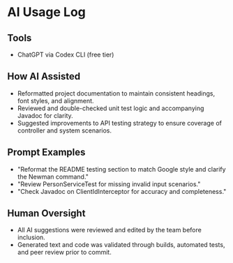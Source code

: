 # AI Usage Log

## Tools
- ChatGPT via Codex CLI (free tier)

## How AI Assisted
- Reformatted project documentation to maintain consistent headings, font styles, and alignment.
- Reviewed and double-checked unit test logic and accompanying Javadoc for clarity.
- Suggested improvements to API testing strategy to ensure coverage of controller and system scenarios.

## Prompt Examples
- "Reformat the README testing section to match Google style and clarify the Newman command."
- "Review PersonServiceTest for missing invalid input scenarios."
- "Check Javadoc on ClientIdInterceptor for accuracy and completeness."

## Human Oversight
- All AI suggestions were reviewed and edited by the team before inclusion.
- Generated text and code was validated through builds, automated tests, and peer review prior to commit.
